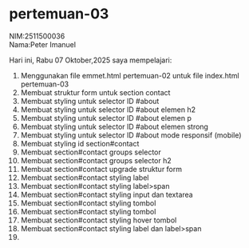 # pertemuan-03
NIM:2511500036<br>
Nama:Peter Imanuel

Hari ini, Rabu 07 Oktober,2025 saya mempelajari:
<ol>
    <li>Menggunakan file emmet.html pertemuan-02 untuk file index.html pertemuan-03</li>
    <li>Membuat struktur form untuk section contact</li>
    <li>Membuat styling untuk selector ID #about</li>
    <li>Membuat styling untuk selector ID #about elemen h2</li>
    <li>Membuat styling untuk selector ID #about elemen p</li>
    <li>Membuat styling untuk selector ID #about elemen strong</li>
    <li>Membuat styling untuk selector ID #about mode responsif (mobile)</li>
    <li>Membuat styling id section#contact</li>
    <li>Membuat section#contact groups selector</li>
    <li>Membuat section#contact groups selector h2</li>
    <li>Membuat section#contact upgrade struktur form</li>
    <li>Membuat section#contact styling label</li>
    <li>Membuat section#contact styling label>span</li>
    <li>Membuat section#contact styling input dan textarea</li>
    <li>Membuat section#contact styling tombol</li>
    <li>Membuat section#contact styling tombol</li>
    <li>Membuat section#contact styling hover tombol</li>
    <li>Membuat section#contact styling label dan label>span</li>
    <li></li>
</ol>